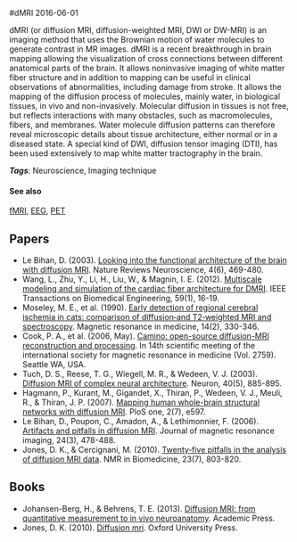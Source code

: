 
#dMRI
2016-06-01

dMRI (or diffusion MRI, diffusion-weighted MRI, DWI or DW-MRI) is an imaging method that uses the Brownian motion of water molecules to generate contrast in MR images. dMRI is a recent breakthrough in brain mapping allowing the visualization of cross connections between different anatomical parts of the brain. It allows noninvasive imaging of white matter fiber structure and in addition to mapping can be useful in clinical observations of abnormalities, including damage from stroke.
It allows the mapping of the diffusion process of molecules, mainly water, in biological tissues, in vivo and non-invasively. Molecular diffusion in tissues is not free, but reflects interactions with many obstacles, such as macromolecules, fibers, and membranes. Water molecule diffusion patterns can therefore reveal microscopic details about tissue architecture, either normal or in a diseased state. A special kind of DWI, diffusion tensor imaging (DTI), has been used extensively to map white matter tractography in the brain.

***Tags***: Neuroscience, Imaging technique

#### See also
[fMRI](/fmri), [EEG](/eeg), [PET](/pet)
## Papers
* Le Bihan, D. (2003). [Looking into the functional architecture of the brain with diffusion MRI](http://www.nature.com/nrn/journal/v4/n6/full/nrn1119.html). Nature Reviews Neuroscience, 4(6), 469-480.
* Wang, L., Zhu, Y., Li, H., Liu, W., & Magnin, I. E. (2012). [Multiscale modeling and simulation of the cardiac fiber architecture for DMRI](ftp://doc.nit.ac.ir/cee/h.montazery/Graduate/BSM/Class%20projects/PDF/06003768.pdf). IEEE Transactions on Biomedical Engineering, 59(1), 16-19.
* Moseley, M. E., et al. (1990). [Early detection of regional cerebral ischemia in cats: comparison of diffusion‐and T2‐weighted MRI and spectroscopy](). Magnetic resonance in medicine, 14(2), 330-346.
* Cook, P. A., et al. (2006, May). [Camino: open-source diffusion-MRI reconstruction and processing](http://www0.cs.ucl.ac.uk/research/medic/camino/files/camino_2006_abstract.pdf). In 14th scientific meeting of the international society for magnetic resonance in medicine (Vol. 2759). Seattle WA, USA.
* Tuch, D. S., Reese, T. G., Wiegell, M. R., & Wedeen, V. J. (2003). [Diffusion MRI of complex neural architecture](http://www.sciencedirect.com/science/article/pii/S089662730300758X). Neuron, 40(5), 885-895.
* Hagmann, P., Kurant, M., Gigandet, X., Thiran, P., Wedeen, V. J., Meuli, R., & Thiran, J. P. (2007). [Mapping human whole-brain structural networks with diffusion MRI](http://journals.plos.org/plosone/article?id=10.1371/journal.pone.0000597). PloS one, 2(7), e597.
* Le Bihan, D., Poupon, C., Amadon, A., & Lethimonnier, F. (2006). [Artifacts and pitfalls in diffusion MRI](http://onlinelibrary.wiley.com/doi/10.1002/jmri.20683/full). Journal of magnetic resonance imaging, 24(3), 478-488.
* Jones, D. K., & Cercignani, M. (2010). [Twenty‐five pitfalls in the analysis of diffusion MRI data](https://pdfs.semanticscholar.org/77b7/9e9017e24f202f71fe2394bc43def105c428.pdf). NMR in Biomedicine, 23(7), 803-820.

## Books
* Johansen-Berg, H., & Behrens, T. E. (2013). [Diffusion MRI: from quantitative measurement to in vivo neuroanatomy](https://www.goodreads.com/book/show/6643528-diffusion-mri). Academic Press.
* Jones, D. K. (2010). [Diffusion mri](https://www.goodreads.com/book/show/8557828-diffusion-mri). Oxford University Press.


